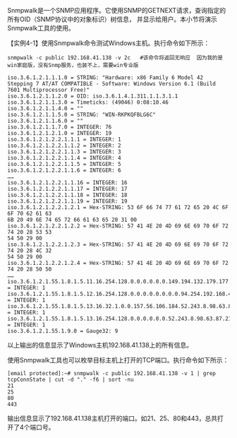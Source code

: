 Snmpwalk是一个SNMP应用程序。它使用SNMP的GETNEXT请求，查询指定的所有OID（SNMP协议中的对象标识）树信息，
并显示给用户。本小节将演示Snmpwalk工具的使用。

【实例4-1】使用Snmpwalk命令测试Windows主机。执行命令如下所示：
```shell script
snmpwalk -c public 192.168.41.138 -v 2c   #该命令将返回无响应  因为我的是win家庭版，没有Snmp服务，也装不上，需要win专业版
```

```text
iso.3.6.1.2.1.1.1.0 = STRING: "Hardware: x86 Family 6 Model 42 Stepping 7 AT/AT COMPATIBLE - Software: Windows Version 6.1 (Build 7601 Multiprocessor Free)"
iso.3.6.1.2.1.1.2.0 = OID: iso.3.6.1.4.1.311.1.1.3.1.1
iso.3.6.1.2.1.1.3.0 = Timeticks: (49046) 0:08:10.46
iso.3.6.1.2.1.1.4.0 = ""
iso.3.6.1.2.1.1.5.0 = STRING: "WIN-RKPKQFBLG6C"
iso.3.6.1.2.1.1.6.0 = ""
iso.3.6.1.2.1.1.7.0 = INTEGER: 76
iso.3.6.1.2.1.2.1.0 = INTEGER: 19
iso.3.6.1.2.1.2.2.1.1.1 = INTEGER: 1
iso.3.6.1.2.1.2.2.1.1.2 = INTEGER: 2
iso.3.6.1.2.1.2.2.1.1.3 = INTEGER: 3
iso.3.6.1.2.1.2.2.1.1.4 = INTEGER: 4
iso.3.6.1.2.1.2.2.1.1.5 = INTEGER: 5
iso.3.6.1.2.1.2.2.1.1.6 = INTEGER: 6
……
iso.3.6.1.2.1.2.2.1.1.16 = INTEGER: 16
iso.3.6.1.2.1.2.2.1.1.17 = INTEGER: 17
iso.3.6.1.2.1.2.2.1.1.18 = INTEGER: 18
iso.3.6.1.2.1.2.2.1.1.19 = INTEGER: 19
iso.3.6.1.2.1.2.2.1.2.1 = Hex-STRING: 53 6F 66 74 77 61 72 65 20 4C 6F 6F 70 62 61 63
6B 20 49 6E 74 65 72 66 61 63 65 20 31 00
iso.3.6.1.2.1.2.2.1.2.2 = Hex-STRING: 57 41 4E 20 4D 69 6E 69 70 6F 72 74 20 28 53 53
54 50 29 00
iso.3.6.1.2.1.2.2.1.2.3 = Hex-STRING: 57 41 4E 20 4D 69 6E 69 70 6F 72 74 20 28 4C 32
54 50 29 00
iso.3.6.1.2.1.2.2.1.2.4 = Hex-STRING: 57 41 4E 20 4D 69 6E 69 70 6F 72 74 20 28 50 50
……
iso.3.6.1.2.1.55.1.8.1.5.11.16.254.128.0.0.0.0.0.0.149.194.132.179.177.254.120.40 = INTEGER: 1
iso.3.6.1.2.1.55.1.8.1.5.12.16.254.128.0.0.0.0.0.0.0.0.94.254.192.168.41.138 = INTEGER: 1
iso.3.6.1.2.1.55.1.8.1.5.13.16.32.1.0.0.157.56.106.184.52.243.8.98.63.87.214.117 = INTEGER: 1
iso.3.6.1.2.1.55.1.8.1.5.13.16.254.128.0.0.0.0.0.0.52.243.8.98.63.87.214.117 = INTEGER: 1
iso.3.6.1.2.1.55.1.9.0 = Gauge32: 9
```
以上输出的信息显示了Windows主机192.168.41.138上的所有信息。


使用Snmpwalk工具也可以枚举目标主机上打开的TCP端口。执行命令如下所示：
```shell script
[email protected]:~# snmpwalk -c public 192.168.41.138 -v 1 | grep tcpConnState | cut -d "." -f6 | sort -nu
21
25
80
443
```
输出信息显示了192.168.41.138主机打开的端口。如21、25、80和443，总共打开了4个端口号。